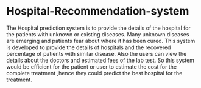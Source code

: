 # Hospital-Recommendation-system
The Hospital prediction system is to provide the details of the hospital for the patients with unknown or existing diseases. Many unknown diseases are emerging and patients fear about where it has been cured. This system is developed to provide the details of hospitals and the recovered percentage of patients with similar disease. Also the users can view the details about the doctors and estimated fees of the lab test. So this system would be efficient for the patient or user to estimate the cost for the complete treatment ,hence they could predict the best hospital for the treatment.
